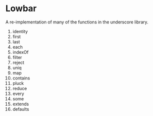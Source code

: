 # Lowbar

A re-implementation of many of the functions in the underscore library.

1. identity
2. first
3. last
4. each
5. indexOf
6. filter
7. reject
8. uniq
9. map
10. contains
11. pluck
12. reduce
13. every
14. some
15. extends
16. defaults
